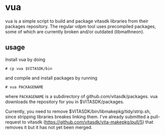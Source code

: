 # vua
vua is a simple script to build and package vitasdk libraries from their packages repository. The regular vdpm tool
uses precompiled packages, some of which are currently broken and/or outdated (libmathneon).

## usage
Install vua by doing
```
# cp vua $VITASDK/bin
```
and compile and install packages by running
```
# vua PACKAGENAME
```
where `PACKAGENAME` is a subdirectory of github.com/vitasdk/packages. vua downloads the repository for you in
$VITASDK/packages.

Currently, you need to remove $VITASDK/bin/libmakepkg/tidy/strip.sh, since stripping libraries breakes linking them.
I've already submitted a pull-request to vitasdk (https://github.com/vitasdk/vita-makepkg/pull/5) that removes it but
it has not yet been merged.
